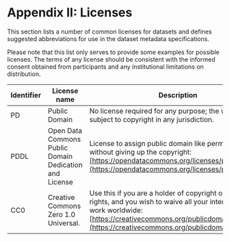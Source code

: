 # Appendix II: Licenses

This section lists a number of common licenses for datasets and defines
suggested abbreviations for use in the dataset metadata specifications.

Please note that this list only serves to provide some examples for possible
licenses.
The terms of any license should be consistent with the informed consent
obtained from participants and any institutional limitations on distribution.

| Identifier | License name                                           | Description                                                                                                                                                                                                      |
| ------------------------------- | ---------------------------------------------------------------------------------- | ------------------------------------------------------------------------------------------------------------------------------------------------------------------------------------------------------------------------------- |
| PD         | Public Domain                                          | No license required for any purpose; the work is not subject to copyright in any jurisdiction.                                                                                                                   |
| PDDL       | Open Data Commons Public Domain Dedication and License | License to assign public domain like permissions without giving up the copyright: [https://opendatacommons.org/licenses/pddl/](https://opendatacommons.org/licenses/pddl/)                                         |
| CC0        | Creative Commons Zero 1.0 Universal.                   | Use this if you are a holder of copyright or database rights, and you wish to waive all your interests in your work worldwide: [https://creativecommons.org/publicdomain/zero/1.0/](https://creativecommons.org/publicdomain/zero/1.0/) |
